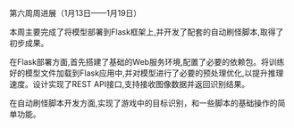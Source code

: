 第六周周进展（1月13日——1月19日）

本周主要完成了将模型部署到Flask框架上,并开发了配套的自动刷怪脚本,取得了初步成果。

在Flask部署方面,首先搭建了基础的Web服务环境,配置了必要的依赖包。将训练好的模型文件加载到Flask应用中,并对模型进行了必要的预处理优化,以提升推理速度。设计实现了REST API接口,支持接收图像数据并返回识别结果。

在自动刷怪脚本开发方面,实现了游戏中的目标识别，和一些脚本的基础操作的简单功能。
